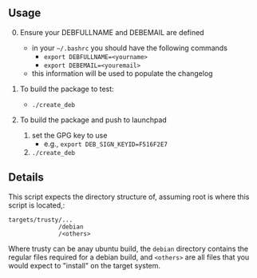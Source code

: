 ## Usage 
0. Ensure your DEBFULLNAME and DEBEMAIL are defined
    - in your `~/.bashrc` you should have the following commands
        - `export DEBFULLNAME=<yourname>`
        - `export DEBEMAIL=<youremail>`
    - this information will be used to populate the changelog

0. To build the package to test:
    - `./create_deb`

0. To build the package and push to launchpad
    1. set the GPG key to use
        - e.g., `export DEB_SIGN_KEYID=F516F2E7`
    2. `./create_deb`
    
## Details

This script expects the directory structure of, assuming root is where this script is located,:


    targets/trusty/...
                  /debian
                  /<others>
                  
Where trusty can be anay ubuntu build, the `debian` directory contains the regular files required for a debian build, and `<others>` are all files that you would expect to "install" on the target system.
